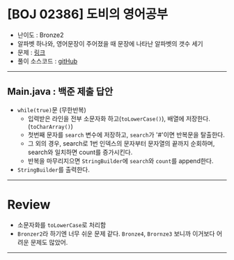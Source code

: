 # \[BOJ 02386] 도비의 영어공부

- 난이도 : Bronze2
- 알파벳 하나와, 영어문장이 주어졌을 때 문장에 나타난 알파벳의 갯수 세기
- 문제 : <a href="https://www.acmicpc.net/problem/2386" target="_blank">링크</a>
- 풀이 소스코드 :  <a href="src/Main.java" target="_blank">gitHub</a>

---  

## Main.java : 백준 제출 답안
- `while(true)`문 (무한반복)
  - 입력받은 라인을 전부 소문자화 하고(`toLowerCase()`), 배열에 저장한다. (`toCharArray()`)
  - 첫번째 문자를 `search` 변수에 저장하고, `search`가 '#'이면 반복문을 탈출한다.
  - 그 외의 경우, search로 1번 인덱스의 문자부터 문자열의 끝까지 순회하며, search와 일치하면 count를 증가시킨다.
  - 반복을 마무리지으면 `StringBuilder`에 `search`와 `count`를 append한다.
- `StringBuilder`를 출력한다.

---

# Review
- 소문자화를 `toLowerCase`로 처리함
- `Bronzer2`라 하기엔 너무 쉬운 문제 같다. `Bronze4`, `Brornze3` 보니까 이거보다 어려운 문제도 많았어.

---
